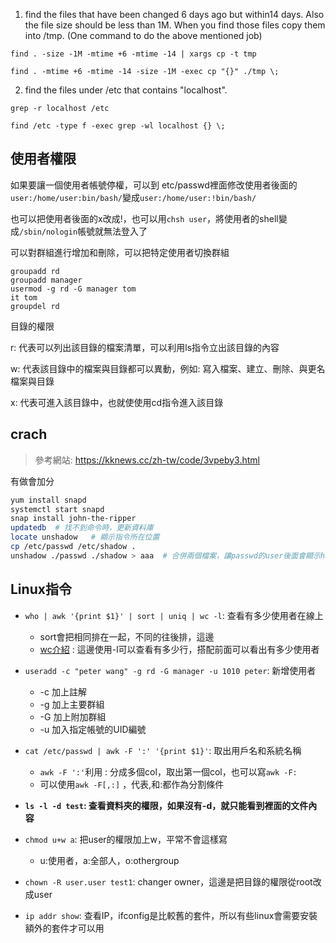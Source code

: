1. find the files that have been changed 6 days ago but within14 days. Also the file size should be less than 1M. When you find those files copy them into /tmp. (One command to do the above mentioned job)

`find . -size -1M -mtime +6 -mtime -14 | xargs cp -t tmp`

`find . -mtime +6 -mtime -14 -size -1M -exec cp "{}" ./tmp \;`

2. find the files under /etc that contains "localhost".

`grep -r localhost /etc`

`find /etc -type f -exec grep -wl localhost {} \;`



## 使用者權限

如果要讓一個使用者帳號停權，可以到 etc/passwd裡面修改使用者後面的`user:/home/user:bin/bash/`變成`user:/home/user:!bin/bash/`

也可以把使用者後面的x改成!，也可以用`chsh user`，將使用者的shell變成`/sbin/nologin`帳號就無法登入了

可以對群組進行增加和刪除，可以把特定使用者切換群組

```
groupadd rd
groupadd manager
usermod -g rd -G manager tom
it tom
groupdel rd
```



目錄的權限

r: 代表可以列出該目錄的檔案清單，可以利用ls指令立出該目錄的內容

w: 代表該目錄中的檔案與目錄都可以異動，例如: 寫入檔案、建立、刪除、與更名檔案與目錄

x: 代表可進入該目錄中，也就使使用cd指令進入該目錄



## crach

> 參考網站: https://kknews.cc/zh-tw/code/3vpeby3.html

有做會加分

```sh
yum install snapd
systemctl start snapd
snap install john-the-ripper
updatedb  # 找不到命令時，更新資料庫
locate unshadow   # 顯示指令所在位置
cp /etc/passwd /etc/shadow .
unshadow ./passwd ./shadow > aaa  # 合併兩個檔案，讓passwd的user後面會顯示hash過的密碼

```



## Linux指令

* `who | awk '{print $1}' | sort | uniq | wc -l`: 查看有多少使用者在線上
  * sort會把相同排在一起，不同的往後排，這邊
  * [wc介紹](https://blog.gtwang.org/linux/linux-wc-command-tutorial-examples/) :  這邊使用-l可以查看有多少行，搭配前面可以看出有多少使用者
* `useradd -c "peter wang" -g rd -G manager -u 1010 peter`: 新增使用者
  * -c 加上註解
  * -g 加上主要群組
  * -G 加上附加群組
  * -u 加入指定帳號的UID編號

* `cat /etc/passwd | awk -F ':' '{print $1}'`: 取出用戶名和系統名稱
  * `awk -F ':'`利用 : 分成多個col，取出第一個col，也可以寫`awk -F:`
  * 可以使用`awk -F[,:]` ，代表,和:都作為分割條件

* **`ls -l -d test`: 查看資料夾的權限，如果沒有-d，就只能看到裡面的文件內容**

* `chmod u+w a`: 把user的權限加上w，平常不會這樣寫
  * u:使用者，a:全部人，o:othergroup

* `chown -R user.user test1`: changer owner，這邊是把目錄的權限從root改成user
* `ip addr show`: 查看IP，ifconfig是比較舊的套件，所以有些linux會需要安裝額外的套件才可以用
